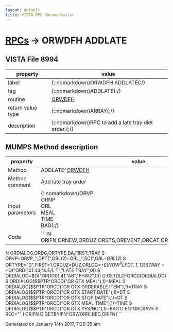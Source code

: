 ```yaml
---
layout: default
title: VISTA RPC documentation
---
```




# [RPCs](TableOfContent.md) &#8594; ORWDFH ADDLATE 


 ## VISTA File 8994
 property | value 
--- | --- 
 label | {::nomarkdown}ORWDFH ADDLATE{:/}
 tag | {::nomarkdown}ADDLATE{:/}
 routine | [ORWDFH](http://code.osehra.org/dox/Routine_ORWDFH_source.html)
 return value type | {::nomarkdown}ARRAY{:/}
 description | {::nomarkdown}RPC to add a late tray diet order.{:/}


## MUMPS Method description

 property | value 
 --- | --- 
 Method | ADDLATE^[ORWDFH](http://code.osehra.org/dox/Routine_ORWDFH_source.html)
 Method comment | Add late tray order
 Input parameters | {::nomarkdown}ORVP<br/>ORNP<br/>ORL<br/>MEAL<br/>TIME<br/>BAG{:/}
 Code | ```  N ORIFN,ORNEW,ORDUZ,ORSTS,OREVENT,ORCAT,ORDA,ORTS,ORCHECK,ORLOG
 N ORDIALOG,ORDG,ORTYPE,DA,FIRST,TRAY
 S ORVP=ORVP_";DPT(",ORL(2)=ORL_";SC(",ORL=ORL(2)
 S ORTYPE="D",FIRST=1,ORDUZ=DUZ,ORLOG=+$E($$NOW^XLFDT,1,12)
 S TRAY=+$O(^ORD(101.43,"S.E/L T","LATE TRAY",0))
 S ORDIALOG=$O(^ORD(101.41,"AB","FHW2",0))
 D GETDLG^ORCD(ORDIALOG)
 S ORDIALOG($$PTR^ORCD("OR GTX MEAL"),1)=MEAL
 S ORDIALOG($$PTR^ORCD("OR GTX ORDERABLE ITEM"),1)=TRAY
 S ORDIALOG($$PTR^ORCD("OR GTX START DATE"),1)=DT
 S ORDIALOG($$PTR^ORCD("OR GTX STOP DATE"),1)=DT
 S ORDIALOG($$PTR^ORCD("OR GTX MEAL TIME"),1)=TIME
 S ORDIALOG($$PTR^ORCD("OR GTX YES/NO"),1)=BAG
 D EN^ORCSAVE
 S REC="" I ORIFN D GETBYIFN^ORWORR(.REC,ORIFN)```




 Generated on January 14th 2017, 7:26:35 am